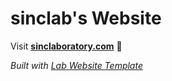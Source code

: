 
# sinclab's Website

Visit **[sinclaboratory.com](https://sinclaboratory.com)** 🚀

_Built with [Lab Website Template](https://greene-lab.gitbook.io/lab-website-template-docs)_
